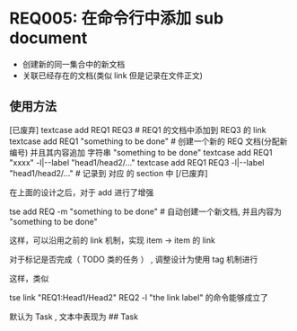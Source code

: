 # REQ005: 在命令行中添加 sub document


- 创建新的同一集合中的新文档
- 关联已经存在的文档(类似 link 但是记录在文件正文)


## 使用方法

[已废弃]
textcase add REQ1 REQ3    # REQ1 的文档中添加到 REQ3 的 link
textcase add REQ1 "something to be done"  # 创建一个新的 REQ 文档(分配新编号) 并且其内容追加 字符串 "something to be done"
textcase add REQ1 "xxxx" -l|--label "head1/head2/..." 
textcase add REQ1 REQ3 -l|--label "head1/head2/..."   # 记录到 对应 的 section 中
[/已废弃]

在上面的设计之后，对于 add 进行了增强

tse add REQ -m "something to be done"  # 自动创建一个新文档, 并且内容为 "something to be done"

这样，可以沿用之前的 link 机制，实现 item -> item 的 link

对于标记是否完成（ TODO 类的任务 ） , 调整设计为使用 tag 机制进行

这样，类似 

tse link "REQ1:Head1/Head2" REQ2 -l "the link label" 的命令能够成立了 

默认为 Task , 文本中表现为 ## Task
